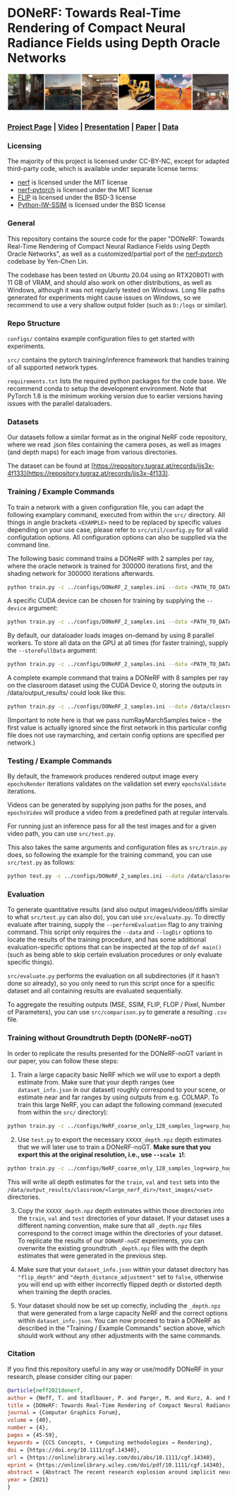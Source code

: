 # DONeRF: Towards Real-Time Rendering of Compact Neural Radiance Fields using Depth Oracle Networks

<img src='donerf_teaser.png'/>

### [Project Page](https://depthoraclenerf.github.io/) | [Video](https://youtu.be/6UE1dMUjN_E) | [Presentation](https://youtu.be/u9HqKGqvJhQ?t=5843) | [Paper](https://onlinelibrary.wiley.com/doi/10.1111/cgf.14340) | [Data](https://repository.tugraz.at/records/jjs3x-4f133)

### Licensing
The majority of this project is licensed under CC-BY-NC, except for adapted third-party code, which is available under separate license terms:

* [nerf](https://github.com/bmild/nerf) is licensed under the MIT license
* [nerf-pytorch](https://github.com/yenchenlin/nerf-pytorch) is licensed under the MIT license
* [FLIP](https://github.com/NVlabs/flip) is licensed under the BSD-3 license
* [Python-IW-SSIM](https://github.com/Jack-guo-xy/Python-IW-SSIM) is licensed under the BSD license


### General
This repository contains the source code for the paper "DONeRF: Towards Real-Time Rendering of Compact Neural Radiance Fields using Depth Oracle Networks", as well as a customized/partial port of the [nerf-pytorch](https://github.com/yenchenlin/nerf-pytorch) codebase by Yen-Chen Lin.

The codebase has been tested on Ubuntu 20.04 using an RTX2080TI with 11 GB of VRAM, and should also work on other distributions, as well as Windows, although it was not regularly tested on Windows.
Long file paths generated for experiments might cause issues on Windows, so we recommend to use a very shallow output folder (such as `D:/logs` or similar).

### Repo Structure
`configs/` contains example configuration files to get started with experiments.

`src/` contains the pytorch training/inference framework that handles training of all supported network types.

`requirements.txt` lists the required python packages for the code base. We recommend conda to setup the development environment. Note that PyTorch 1.8 is the minimum working version due to earlier versions having issues with the parallel dataloaders.


### Datasets
Our datasets follow a similar format as in the original NeRF code repository, where we read .json files containing the camera poses, as well as images (and depth maps) for each image from various directories.

The dataset can be found at [https://repository.tugraz.at/records/jjs3x-4f133](https://repository.tugraz.at/records/jjs3x-4f133).

### Training / Example Commands
To train a network with a given configuration file, you can adapt the following examplary command, executed from within the `src/` directory. All things in angle brackets `<EXAMPLE>` need to be replaced by specific values depending on your use case, please refer to `src/util/config.py` for all valid configutation options. All configuration options can also be supplied via the command line.

The following basic command trains a DONeRF with 2 samples per ray, where the oracle network is trained for 300000 iterations first, and the shading network for 300000 iterations afterwards.

```bash
python train.py -c ../configs/DONeRF_2_samples.ini --data <PATH_TO_DATASET_DIRECTORY> --logDir <PATH_TO_OUTPUT_DIRECTORY> 
```

A specific CUDA device can be chosen for training by supplying the `--device` argument:

```bash
python train.py -c ../configs/DONeRF_2_samples.ini --data <PATH_TO_DATASET_DIRECTORY> --logDir <PATH_TO_OUTPUT_DIRECTORY> --device <DEVICE_ID>
```

By default, our dataloader loads images on-demand by using 8 parallel workers. To store all data on the GPU at all times (for faster training), supply the `--storeFullData` argument:

```bash
python train.py -c ../configs/DONeRF_2_samples.ini --data <PATH_TO_DATASET_DIRECTORY> --logDir <PATH_TO_OUTPUT_DIRECTORY> --device <DEVICE_ID> --storeFullData
```

A complete example command that trains a DONeRF with 8 samples per ray on the classroom dataset using the CUDA Device 0, storing the outputs in /data/output_results/ could look like this:

```bash
python train.py -c ../configs/DONeRF_2_samples.ini --data /data/classroom/ --logDir /data/output_results/ --device 0 --storeFullData --numRayMarchSamples 8 --numRayMarchSamples 8
```

(Important to note here is that we pass numRayMarchSamples twice - the first value is actually ignored since the first network in this particular config file does not use raymarching, and certain config options are specified per network.)


### Testing / Example Commands

By default, the framework produces rendered output image every `epochsRender` iterations validates on the validation set every `epochsValidate` iterations.

Videos can be generated by supplying json paths for the poses, and `epochsVideo` will produce a video from a predefined path at regular intervals. 

For running just an inference pass for all the test images and for a given video path, you can use `src/test.py`. 

This also takes the same arguments and configuration files as `src/train.py` does, so following the example for the training command, you can use `src/test.py` as follows:

```bash
python test.py -c ../configs/DONeRF_2_samples.ini --data /data/classroom/ --logDir /data/output_results/ --device 0 --storeFullData --numRayMarchSamples 8 --numRayMarchSamples 8 --camPath cam_path_rotate --outputVideoName cam_path_rotate --videoFrames 300
```

### Evaluation

To generate quantitative results (and also output images/videos/diffs similar to what `src/test.py` can also do), you can use `src/evaluate.py`. 
To directly evaluate after training, supply the `--performEvaluation` flag to any training command.
This script only requires the `--data` and `--logDir` options to locate the results of the training procedure, and has some additional evaluation-specific options that can be inspected at the top of `def main()` (such as being able to skip certain evaluation procedures or only evaluate specific things).

`src/evaluate.py` performs the evaluation on all subdirectories (if it hasn't done so already), so you only need to run this script once for a specific dataset and all containing results are evaluated sequentially.

To aggregate the resulting outputs (MSE, SSIM, FLIP, FLOP / Pixel, Number of Parameters), you can use `src/comparison.py` to generate a resulting `.csv` file.

### Training without Groundtruth Depth (DONeRF-noGT)

In order to replicate the results presented for the DONeRF-noGT variant in our paper, you can follow these steps:

1. Train a large capacity basic NeRF which we will use to export a depth estimate from. Make sure that your depth ranges (see `dataset_info.json` in our dataset) roughly correspond to your scene, or estimate near and far ranges by using outputs from e.g. COLMAP. To train this large NeRF, you can adapt the following command (executed from within the `src/` directory):

```bash
python train.py -c ../configs/NeRF_coarse_only_128_samples_log+warp_huge.ini --data /data/classroom/ --logDir /data/output_results/ --device 0 --storeFullData --scale 1
```

2. Use `test.py` to export the necessary `XXXXX_depth.npz` depth estimates that we will later use to train a DONeRF-noGT. **Make sure that you export this at the original resolution, i.e., use `--scale 1`!**:

```bash
python train.py -c ../configs/NeRF_coarse_only_128_samples_log+warp_huge.ini --data /data/classroom/ --logDir /data/output_results/ --device 0 --storeFullData --scale 1
```

This will write all depth estimates for the `train`, `val` and `test` sets into the `/data/output_results/classroom/<large_nerf_dir>/test_images/<set>` directories. 

3. Copy the `XXXXX_depth.npz` depth estimates within those directories into the `train`, `val` and `test` directories of your dataset. If your dataset uses a different naming convention, make sure that all `_depth.npz` files correspond to the correct image within the directories of your dataset. To replicate the results of our `DONeRF-noGT` experiments, you can overwrite the existing groundtruth `_depth.npz` files with the depth estimates that were generated in the previous step.

4. Make sure that your `dataset_info.json` within your dataset directory has `"flip_depth"` and `"depth_distance_adjustment"` set to `false`, otherwise you will end up with either incorrectly flipped depth or distorted depth when training the depth oracles.

5. Your dataset should now be set up correctly, including the `_depth.npz` that were generated from a large capacity NeRF and the correct options within `dataset_info.json`. You can now proceed to train a DONeRF as described in the "Training / Example Commands" section above, which should work without any other adjustments with the same commands.


### Citation

If you find this repository useful in any way or use/modify DONeRF in your research, please consider citing our paper:

```bibtex
@article{neff2021donerf,
author = {Neff, T. and Stadlbauer, P. and Parger, M. and Kurz, A. and Mueller, J. H. and Chaitanya, C. R. A. and Kaplanyan, A. and Steinberger, M.},
title = {DONeRF: Towards Real-Time Rendering of Compact Neural Radiance Fields using Depth Oracle Networks},
journal = {Computer Graphics Forum},
volume = {40},
number = {4},
pages = {45-59},
keywords = {CCS Concepts, • Computing methodologies → Rendering},
doi = {https://doi.org/10.1111/cgf.14340},
url = {https://onlinelibrary.wiley.com/doi/abs/10.1111/cgf.14340},
eprint = {https://onlinelibrary.wiley.com/doi/pdf/10.1111/cgf.14340},
abstract = {Abstract The recent research explosion around implicit neural representations, such as NeRF, shows that there is immense potential for implicitly storing high-quality scene and lighting information in compact neural networks. However, one major limitation preventing the use of NeRF in real-time rendering applications is the prohibitive computational cost of excessive network evaluations along each view ray, requiring dozens of petaFLOPS. In this work, we bring compact neural representations closer to practical rendering of synthetic content in real-time applications, such as games and virtual reality. We show that the number of samples required for each view ray can be significantly reduced when samples are placed around surfaces in the scene without compromising image quality. To this end, we propose a depth oracle network that predicts ray sample locations for each view ray with a single network evaluation. We show that using a classification network around logarithmically discretized and spherically warped depth values is essential to encode surface locations rather than directly estimating depth. The combination of these techniques leads to DONeRF, our compact dual network design with a depth oracle network as its first step and a locally sampled shading network for ray accumulation. With DONeRF, we reduce the inference costs by up to 48× compared to NeRF when conditioning on available ground truth depth information. Compared to concurrent acceleration methods for raymarching-based neural representations, DONeRF does not require additional memory for explicit caching or acceleration structures, and can render interactively (20 frames per second) on a single GPU.},
year = {2021}
}
```


